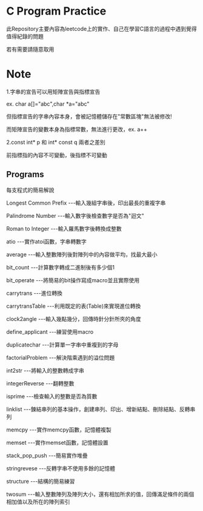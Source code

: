 # C Program Practice

此Repository主要內容為leetcode上的實作、自己在學習C語言的過程中遇到覺得值得紀錄的問題

若有需要請隨意取用

# Note

1.字串的宣告可以用矩陣宣告與指標宣告

ex. char a[]="abc",char *a="abc"

但指標宣告的字串內容本身，會被記憶體儲存在"常數區塊"無法被修改!

而矩陣宣告的變數本身為指標常數，無法進行更改，ex. a++

2.const int* p 和 int* const q 兩者之差別

前指標指的內容不可變動，後指標不可變動

## Programs

每支程式的簡易解說

Longest Common Prefix  ---輸入幾組字串後，印出最長的重複字串

Palindrome Number      ---輸入數字後檢查數字是否為"迴文"

Roman to Integer       ---輸入羅馬數字後轉換成整數

atio                   ---實作atoi函數，字串轉數字

average                ---輸入整數陣列後對陣列中的內容做平均，找最大最小

bit_count              ---計算數字轉成二進制後有多少個1

bit_operate            ---將簡易的bit操作寫成macro並且實際使用

carrytrans             ---進位轉換

carrytransTable        ---利用既定的表(Table)來實現進位轉換

clock2angle            ---輸入幾點幾分，回傳時針分針所夾的角度

define_applicant       ---練習使用macro

duplicatechar          ---計算單一字串中重複到的字母

factorialProblem       ---解決階乘遇到的溢位問題

int2str                ---將輸入的整數轉成字串

integerReverse         ---翻轉整數

isprime                ---檢查輸入的整數是否為質數

linklist               ---鍊結串列的基本操作，創建串列、印出、增新結點、刪除結點、反轉串列

memcpy                 ---實作memcpy函數，記憶體複製

memset                 ---實作memset函數，記憶體設置

stack_pop_push         ---簡易實作堆疊

stringrevese           ---反轉字串不使用多餘的記憶體

structure              ---結構的簡易練習

twosum                 ---輸入整數陣列及陣列大小，還有相加所求的值，回傳滿足條件的兩個相加值以及所在的陣列索引

